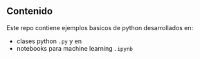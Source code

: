 ## Contenido
Este repo contiene ejemplos basicos de python desarrollados en:
- clases python `.py` y en
- notebooks para machine learning `.ipynb`